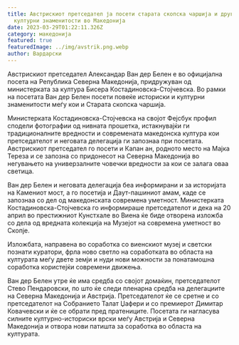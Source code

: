```yaml
---
title: Австрискиот претседател ја посети старата скопска чаршија и други
  културни знаменитости во Македонија
date: 2023-03-29T01:22:11.326Z
category: македонија
featured: true
featuredImage: ../img/avstrik.png.webp
author: Вардарски
---
```


Австрискиот претседател Александар Ван дер Белен е во официјална посета на Република Северна Македонија, придружуван од министерката за култура Бисера Костадиновска-Стојчевска. Во рамки на посетата Ван дер Белен посети повеќе историски и културни знаменитости меѓу кои и Старата скопска чаршија.

Министерката Костадиновска-Стојчевска на својот Фејсбук профил сподели фотографии од нивната прошетка, истакнувајќи ги традиционалните вредности и современата македонска култура кои претседателот и неговата делегација ги запознаа при посетата. Австрискиот претседател го посети и Капан ан, родното место на Мајка Тереза и се запозна со придонесот на Северна Македонија во негувањето на универзалните човечки вредности за кои се залага оваа светица.

Ван дер Белен и неговата делегација беа информирани и за историјата на Камениот мост, а го посетија и Даут-пашиниот амам, каде се запознаа со дел од македонската современа уметност. Министерката Костадиновска-Стојчевска го информираше претседателот и дека на 20 април во престижниот Кунстхале во Виена ќе биде отворена изложба со дела од вредната колекција на Музејот на современа уметност во Скопје.

Изложбата, направена во соработка со виенскиот музеј и светски познати куратори, фрла ново светло на соработката во областа на културата меѓу двете земји и нуди нови можности за понатамошна соработка користејќи современи движења.

Ван дер Белен утре ќе има средба со својот домаќин, претседателот Стево Пендаровски, по што ќе следи пленарна средба на делегациите на Северна Македонија и Австрија. Претседателот ќе се сретне и со претседателот на Собранието Талат Џафери и со премиерот Димитар Ковачевски и ќе се обрати пред пратениците. Посетата ги нагласува силните културно-историски врски меѓу Австрија и Северна Македонија и отвора нови патишта за соработка во областа на културата.
